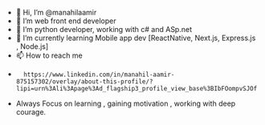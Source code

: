 - 👋 Hi, I’m @manahilaamir
- 👀 I’m web front end developer
- 🌱 I’m python developer, working with c# and ASp.net
- 💞️ I’m currently learning Mobile app dev [ReactNative, Next.js, Express.js , Node.js]
- 📫 How to reach me
-       https://www.linkedin.com/in/manahil-aamir-875157302/overlay/about-this-profile/?lipi=urn%3Ali%3Apage%3Ad_flagship3_profile_view_base%3BIbFOompvSJOfgS22NNgIcA%3D%3D
- Always Focus on learning , gaining motivation , working with deep courage.
